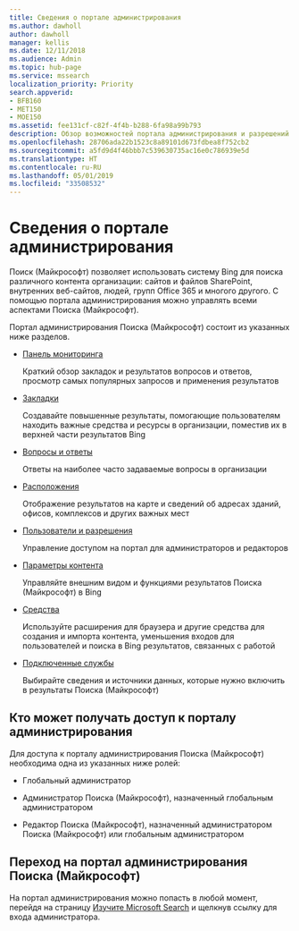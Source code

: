 ```yaml
---
title: Сведения о портале администрирования
ms.author: dawholl
author: dawholl
manager: kellis
ms.date: 12/11/2018
ms.audience: Admin
ms.topic: hub-page
ms.service: mssearch
localization_priority: Priority
search.appverid:
- BFB160
- MET150
- MOE150
ms.assetid: fee131cf-c82f-4f4b-b288-6fa98a99b793
description: Обзор возможностей портала администрирования и разрешений на доступ, применяемых при использовании Поиска (Майкрософт)
ms.openlocfilehash: 28706ada22b1523c8a89101d673fdbea8f752cb2
ms.sourcegitcommit: a5fd9d4f46bbb7c539630735ac16e0c786939e5d
ms.translationtype: HT
ms.contentlocale: ru-RU
ms.lasthandoff: 05/01/2019
ms.locfileid: "33508532"
---
```

# <a name="about-the-admin-portal"></a>Сведения о портале администрирования

Поиск (Майкрософт) позволяет использовать систему Bing для поиска различного контента организации: сайтов и файлов SharePoint, внутренних веб-сайтов, людей, групп Office 365 и многого другого. С помощью портала администрирования можно управлять всеми аспектами Поиска (Майкрософт).
  
Портал администрирования Поиска (Майкрософт) состоит из указанных ниже разделов.
  
- [Панель мониторинга](get-insights.md)
    
    Краткий обзор закладок и результатов вопросов и ответов, просмотр самых популярных запросов и применения результатов
    
- [Закладки](create-and-manage-bookmarks.md)
    
    Создавайте повышенные результаты, помогающие пользователям находить важные средства и ресурсы в организации, поместив их в верхней части результатов Bing
    
- [Вопросы и ответы](create-and-manage-qas.md)
    
    Ответы на наиболее часто задаваемые вопросы в организации
    
- [Расположения](add-a-location.md)
    
    Отображение результатов на карте и сведений об адресах зданий, офисов, комплексов и других важных мест
    
- [Пользователи и разрешения](add-users.md)
    
    Управление доступом на портал для администраторов и редакторов
    
- [Параметры контента](content-settings.md)
    
    Управляйте внешним видом и функциями результатов Поиска (Майкрософт) в Bing
    
- [Средства](admin-portal-tools.md)
    
    Используйте расширения для браузера и другие средства для создания и импорта контента, уменьшения входов для пользователей и поиска в Bing результатов, связанных с работой
    
- [Подключенные службы](connected-services.md)
    
    Выбирайте сведения и источники данных, которые нужно включить в результаты Поиска (Майкрософт)
    
## <a name="who-can-access-the-admin-portal"></a>Кто может получать доступ к порталу администрирования

Для доступа к порталу администрирования Поиска (Майкрософт) необходима одна из указанных ниже ролей:
  
- Глобальный администратор
    
- Администратор Поиска (Майкрософт), назначенный глобальным администратором
    
- Редактор Поиска (Майкрософт), назначенный администратором Поиска (Майкрософт) или глобальным администратором
    
## <a name="go-to-the-microsoft-search-admin-portal"></a>Переход на портал администрирования Поиска (Майкрософт)

На портал администрирования можно попасть в любой момент, перейдя на страницу [Изучите Microsoft Search](https://www.bing.com/business/explore) и щелкнув ссылку для входа администратора. 